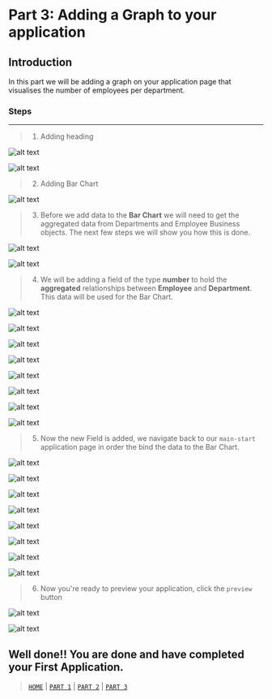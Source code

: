 # Part 3: Adding a Graph to your application

## Introduction
In this part we will be adding a graph on your application page that visualises the number of employees per department.

### Steps
----
> 1. Adding heading

![alt text](../resources/images/graph/85.png "Logo Title Text 1")

![alt text](../resources/images/graph/86.png "Logo Title Text 1")

> 2. Adding Bar Chart

![alt text](../resources/images/graph/87.png "Logo Title Text 1")

> 3. Before we add data to the **Bar Chart** we will need to get the aggregated data from Departments and Employee Business objects. The next few steps we will show you how this is done.

![alt text](../resources/images/graph/88.png "Logo Title Text 1")

![alt text](../resources/images/graph/89.png "Logo Title Text 1")

> 4. We will be adding a field of the type **number** to hold the **aggregated** relationships between **Employee** and **Department**. This data will be used for the Bar Chart.

![alt text](../resources/images/graph/90.png "Logo Title Text 1")

![alt text](../resources/images/graph/91.png "Logo Title Text 1")

![alt text](../resources/images/graph/92.png "Logo Title Text 1")

![alt text](../resources/images/graph/93.png "Logo Title Text 1")

![alt text](../resources/images/graph/94.png "Logo Title Text 1")

![alt text](../resources/images/graph/95.png "Logo Title Text 1")

![alt text](../resources/images/graph/96.png "Logo Title Text 1")

![alt text](../resources/images/graph/97.png "Logo Title Text 1")

> 5. Now the new Field is added, we navigate back to our `main-start` application page in order the bind the data to the Bar Chart.

![alt text](../resources/images/graph/98.png "Logo Title Text 1")

![alt text](../resources/images/graph/99.png "Logo Title Text 1")

![alt text](../resources/images/graph/100.png "Logo Title Text 1")

![alt text](../resources/images/graph/101.png "Logo Title Text 1")

![alt text](../resources/images/graph/102.png "Logo Title Text 1")

![alt text](../resources/images/graph/103.png "Logo Title Text 1")

![alt text](../resources/images/graph/104.png "Logo Title Text 1")

![alt text](../resources/images/graph/105.png "Logo Title Text 1")

> 6. Now you're ready to preview your application, click the `preview` button

![alt text](../resources/images/graph/106.png "Logo Title Text 1")

![alt text](../resources/images/graph/107.png "Logo Title Text 1")

## Well done!! You are done and have completed your First Application.

> [`HOME`](../README.md) | [`PART 1`](README.md) | [`PART 2`](PART_2.md) | [`PART 3`](PART_3.md)
